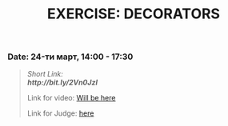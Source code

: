 <h1 align="center">EXERCISE: DECORATORS</h1>
    <br>

<h3>Date: 24-ти март, 14:00 - 17:30</h3>

<blockquote>
    <p>
        <i>
            Short Link: <br> 
            <b>
                http://bit.ly/2Vn0JzI
            </b> 
        </i>
    </p>
    <p>
        Link for video: 
        <a href="#">Will be here</a>
    </p>
        <p>
        Link for Judge: 
        <a href="https://judge.softuni.bg/Contests/Practice/Index/1947#0">here</a>
    </p>
</blockquote>
